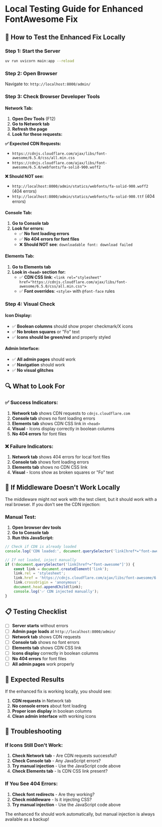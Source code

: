 # Local Testing Guide for Enhanced FontAwesome Fix

## 🧪 **How to Test the Enhanced Fix Locally**

### **Step 1: Start the Server**
```bash
uv run uvicorn main:app --reload
```

### **Step 2: Open Browser**
Navigate to: `http://localhost:8000/admin/`

### **Step 3: Check Browser Developer Tools**

#### **Network Tab:**
1. **Open Dev Tools** (F12)
2. **Go to Network tab**
3. **Refresh the page**
4. **Look for these requests:**

**✅ Expected CDN Requests:**
- `https://cdnjs.cloudflare.com/ajax/libs/font-awesome/6.5.0/css/all.min.css`
- `https://cdnjs.cloudflare.com/ajax/libs/font-awesome/6.5.0/webfonts/fa-solid-900.woff2`

**❌ Should NOT see:**
- `http://localhost:8000/admin/statics/webfonts/fa-solid-900.woff2` (404 errors)
- `http://localhost:8000/admin/statics/webfonts/fa-solid-900.ttf` (404 errors)

#### **Console Tab:**
1. **Go to Console tab**
2. **Look for errors:**
   - ✅ **No font loading errors**
   - ✅ **No 404 errors for font files**
   - ❌ **Should NOT see**: `downloadable font: download failed`

#### **Elements Tab:**
1. **Go to Elements tab**
2. **Look in `<head>` section for:**
   - ✅ **CDN CSS link**: `<link rel="stylesheet" href="https://cdnjs.cloudflare.com/ajax/libs/font-awesome/6.5.0/css/all.min.css">`
   - ✅ **Font overrides**: `<style>` with `@font-face` rules

### **Step 4: Visual Check**

#### **Icon Display:**
- ✅ **Boolean columns** should show proper checkmark/X icons
- ✅ **No broken squares** or "Fo" text
- ✅ **Icons should be green/red** and properly styled

#### **Admin Interface:**
- ✅ **All admin pages** should work
- ✅ **Navigation** should work
- ✅ **No visual glitches**

## 🔍 **What to Look For**

### **✅ Success Indicators:**
1. **Network tab** shows CDN requests to `cdnjs.cloudflare.com`
2. **Console tab** shows no font loading errors
3. **Elements tab** shows CDN CSS link in `<head>`
4. **Visual** - Icons display correctly in boolean columns
5. **No 404 errors** for font files

### **❌ Failure Indicators:**
1. **Network tab** shows 404 errors for local font files
2. **Console tab** shows font loading errors
3. **Elements tab** shows no CDN CSS link
4. **Visual** - Icons show as broken squares or "Fo" text

## 🚀 **If Middleware Doesn't Work Locally**

The middleware might not work with the test client, but it should work with a real browser. If you don't see the CDN injection:

### **Manual Test:**
1. **Open browser dev tools**
2. **Go to Console tab**
3. **Run this JavaScript:**
```javascript
// Check if CDN is already loaded
console.log('CDN loaded:', document.querySelector('link[href*="font-awesome"]'));

// If not loaded, inject manually
if (!document.querySelector('link[href*="font-awesome"]')) {
    const link = document.createElement('link');
    link.rel = 'stylesheet';
    link.href = 'https://cdnjs.cloudflare.com/ajax/libs/font-awesome/6.5.0/css/all.min.css';
    link.crossOrigin = 'anonymous';
    document.head.appendChild(link);
    console.log('✅ CDN injected manually');
}
```

## 📋 **Testing Checklist**

- [ ] **Server starts** without errors
- [ ] **Admin page loads** at `http://localhost:8000/admin/`
- [ ] **Network tab** shows CDN requests
- [ ] **Console tab** shows no font errors
- [ ] **Elements tab** shows CDN CSS link
- [ ] **Icons display** correctly in boolean columns
- [ ] **No 404 errors** for font files
- [ ] **All admin pages** work properly

## 🎯 **Expected Results**

If the enhanced fix is working locally, you should see:

1. **CDN requests** in Network tab
2. **No console errors** about font loading
3. **Proper icon display** in boolean columns
4. **Clean admin interface** with working icons

## 🔧 **Troubleshooting**

### **If Icons Still Don't Work:**
1. **Check Network tab** - Are CDN requests successful?
2. **Check Console tab** - Any JavaScript errors?
3. **Try manual injection** - Use the JavaScript code above
4. **Check Elements tab** - Is CDN CSS link present?

### **If You See 404 Errors:**
1. **Check font redirects** - Are they working?
2. **Check middleware** - Is it injecting CSS?
3. **Try manual injection** - Use the JavaScript code above

The enhanced fix should work automatically, but manual injection is always available as a backup!
